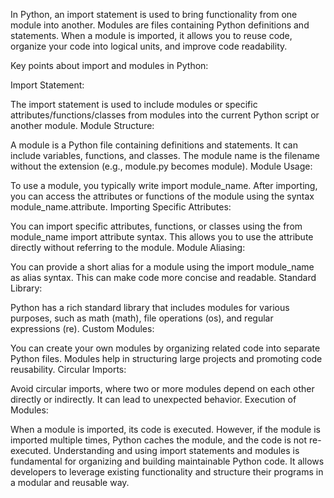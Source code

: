 In Python, an import statement is used to bring functionality from one module into another. Modules are files containing Python definitions and statements. When a module is imported, it allows you to reuse code, organize your code into logical units, and improve code readability.

Key points about import and modules in Python:

Import Statement:

The import statement is used to include modules or specific attributes/functions/classes from modules into the current Python script or another module.
Module Structure:

A module is a Python file containing definitions and statements.
It can include variables, functions, and classes.
The module name is the filename without the extension (e.g., module.py becomes module).
Module Usage:

To use a module, you typically write import module_name.
After importing, you can access the attributes or functions of the module using the syntax module_name.attribute.
Importing Specific Attributes:

You can import specific attributes, functions, or classes using the from module_name import attribute syntax.
This allows you to use the attribute directly without referring to the module.
Module Aliasing:

You can provide a short alias for a module using the import module_name as alias syntax.
This can make code more concise and readable.
Standard Library:

Python has a rich standard library that includes modules for various purposes, such as math (math), file operations (os), and regular expressions (re).
Custom Modules:

You can create your own modules by organizing related code into separate Python files.
Modules help in structuring large projects and promoting code reusability.
Circular Imports:

Avoid circular imports, where two or more modules depend on each other directly or indirectly. It can lead to unexpected behavior.
Execution of Modules:

When a module is imported, its code is executed. However, if the module is imported multiple times, Python caches the module, and the code is not re-executed.
Understanding and using import statements and modules is fundamental for organizing and building maintainable Python code. It allows developers to leverage existing functionality and structure their programs in a modular and reusable way.

